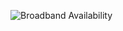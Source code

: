 ![Broadband Availability](https://user-images.githubusercontent.com/79040885/118793869-eb744880-b890-11eb-95ff-ac72899c565c.png)
